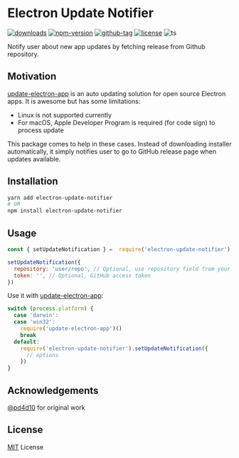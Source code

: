 # Electron Update Notifier

[![downloads](https://badgen.net/npm/dt/electron-update-notifier)](http://npm-stats.com/~packages/electron-update-notifier)
[![npm-version](https://badgen.net/npm/v/electron-update-notifier)](https://www.npmjs.com/package/electron-update-notifier)
[![github-tag](https://badgen.net/github/tag/ankurk91/electron-update-notifier)](https://github.com/ankurk91/electron-update-notifier/)
[![license](https://badgen.net/github/license/ankurk91/electron-update-notifier)](https://yarnpkg.com/en/package/electron-update-notifier)
![ts](https://badgen.net/badge/Built%20With/TypeScript/blue)

Notify user about new app updates by fetching release from Github repository.

## Motivation
[update-electron-app](https://github.com/electron/update-electron-app) is an auto updating solution for open source Electron apps. 
It is awesome but has some limitations:

- Linux is not supported currently
- For macOS, Apple Developer Program is required (for code sign) to process update

This package comes to help in these cases. Instead of downloading installer automatically, 
it simply notifies user to go to GitHub release page when updates available.

## Installation
```sh
yarn add electron-update-notifier
# OR
npm install electron-update-notifier
```

## Usage
```js
const { setUpdateNotification } =  require('electron-update-notifier');

setUpdateNotification({
  repository: 'user/repo', // Optional, use repository field from your package.json when not specified
  token: '', // Optional, GitHub access token
})
```

Use it with [update-electron-app](https://github.com/electron/update-electron-app):

```js
switch (process.platform) {
  case 'darwin':
  case 'win32':
    require('update-electron-app')()
    break
  default:
    require('electron-update-notifier').setUpdateNotification({
      // options
    })
}
```

## Acknowledgements
[@pd4d10](https://github.com/pd4d10) for original work

## License
[MIT](LICENSE.txt) License
